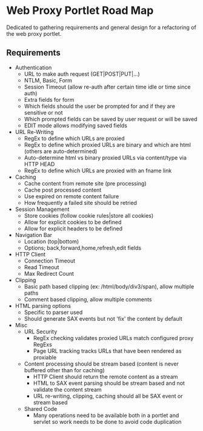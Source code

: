 
# Web Proxy Portlet Road Map

Dedicated to gathering requirements and general design for a refactoring of the web proxy portlet.

## Requirements
  - Authentication
    - URL to make auth request (GET|POST|PUT|...)
    - NTLM, Basic, Form
    - Session Timeout (allow re-auth after certain time idle or time since auth)
    - Extra fields for form
    - Which fields should the user be prompted for and if they are sensitive or not
    - Which prompted fields can be saved by user request or will be saved
    - EDIT mode allows modifying saved fields
  - URL Re-Writing
    - RegEx to define which URLs are proxied
    - RegEx to define which proxied URLs are binary and which are html (others are auto-determined)
    - Auto-determine html vs binary proxied URLs via content/type via HTTP HEAD
    - RegEx to define which URLs are proxied with an fname link
  - Caching
    - Cache content from remote site (pre processing)
    - Cache post processed content
    - Use expired on remote content failure
    - How frequently a failed site should be retried
  - Session Management
    - Store cookies (follow cookie rules|store all cookies)
    - Allow for explicit cookies to be defined
    - Allow for explicit headers to be defined
  - Navigation Bar
    - Location (top|bottom)
    - Options; back,forward,home,refresh,edit fields
  - HTTP Client
    - Connection Timeout
    - Read Timeout
    - Max Redirect Count
  - Clipping
    - Basic path based clipping (ex: /html/body/div3/span), allow multiple paths
    - Comment based clipping, allow multiple comments
  - HTML parsing options
    - Specific to parser used
    - Should generate SAX events but not 'fix' the content by default
  - Misc
    - URL Security
      - RegEx checking validates proxied URLs match configured proxy RegExs
      - Page URL tracking tracks URLs that have been rendered as proxiable
    - Content processing should be stream based (content is never buffered other than for caching)
      - HTTP Client should return the remote content as a stream
      - HTML to SAX event parsing should be stream based and not validate the content stream
      - URL re-writing, clipping, caching should all be SAX event or stream based
    - Shared Code
      - Many operations need to be available both in a portlet and servlet so work needs to be done to avoid code duplication
